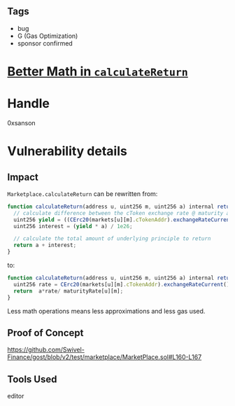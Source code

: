 ## Tags

- bug
- G (Gas Optimization)
- sponsor confirmed

# [Better Math in `calculateReturn`](https://github.com/code-423n4/2021-09-swivel-findings/issues/161) 

# Handle

0xsanson


# Vulnerability details

## Impact
`Marketplace.calculateReturn` can be rewritten from:
```js
function calculateReturn(address u, uint256 m, uint256 a) internal returns (uint256) {
  // calculate difference between the cToken exchange rate @ maturity and the current cToken exchange rate
  uint256 yield = ((CErc20(markets[u][m].cTokenAddr).exchangeRateCurrent() * 1e26) / maturityRate[u][m]) - 1e26;
  uint256 interest = (yield * a) / 1e26;

  // calculate the total amount of underlying principle to return
  return a + interest;
}
```

to:
```js
function calculateReturn(address u, uint256 m, uint256 a) internal returns (uint256) {
  uint256 rate = CErc20(markets[u][m].cTokenAddr).exchangeRateCurrent();
  return  a*rate/ maturityRate[u][m];
}
```

Less math operations means less approximations and less gas used.

## Proof of Concept
https://github.com/Swivel-Finance/gost/blob/v2/test/marketplace/MarketPlace.sol#L160-L167

## Tools Used
editor

